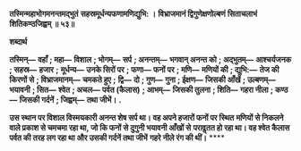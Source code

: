 **तस्मिन्महाभोगमनन्तमद्भुतं** **सहस्रमूर्धन्यफणामणिद्युभि: ।** **विभ्राजमानं द्विगुणेक्षणोल्बणं** **सिताचलाभं शितिकण्ठजिह्वम् ॥ ५३॥** 

**शब्दार्थ** 

**तस्मिन्—** **वहाँ** **; महा—** **विशाल** **; भोगम्—** **सर्प** **; अनन्तम्—** **भगवान् अनन्त को** **; अद्भुतम्—** **आश्चर्यजनक** **; सहस्र—** **हजार** **;** **मूर्धन्य—** **उनके सिरों पर** **; फणा—** **फनों पर** **; मणि—** **मणियों की** **; द्युभि:—** **तेज की किरणों से** **; विभ्राजमानम्—** **चमकते हुए** **;** **द्वि—** **दो** **; गुण—** **गुना** **; ईक्षण—** **जिसकी आँखें** **; उल्बणम्—** **भयावनी** **; सित—** **श्वेत** **; अचल—** **पर्वत (कैलास)** **; आभम्—** **जिसकी तुलना** **; शिति—** **गहरा नीला** **; कण्ठ—** **जिसकी गर्दनें** **; जिह्वम्—** **तथा जीभें।** **.** 

**उस स्थान पर विशाल विस्मयकारी अनन्त शेष सर्प था। वह अपने हजारों फनों पर स्थित** **मणियों से निकलने वाले प्रकाश से चमचमा रहा था, जो कि फनों से दुगुनी भयावनी आँखों से** **परावॢतत हो रहा था। वह श्वेत कैलास पर्वत की तरह लग रहा था और उसकी गर्दनें तथा जीभें** **गहरे नीले रंग की थीं।** **** 